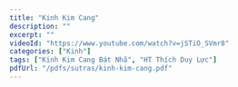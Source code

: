 ```yaml
---
title: "Kinh Kim Cang"
description: ""
excerpt: ""
videoId: "https://www.youtube.com/watch?v=jSTiO_SVmr8"
categories: ["Kinh"]
tags: ["Kinh Kim Cang Bát Nhã", "HT Thích Duy Lực"]
pdfUrl: "/pdfs/sutras/kinh-kim-cang.pdf"
---
```

